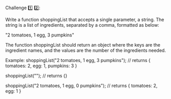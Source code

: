 Challenge :one: :two:: 

Write a function shoppingList that accepts a single parameter, a string.
The string is a list of ingredients, separated by a comma, formatted as below:

"2 tomatoes, 1 egg, 3 pumpkins"

The function shoppingList should return an object where the keys are the ingredient names, and the values are the number of the ingredients needed.

Example:
shoppingList("2 tomatoes, 1 egg, 3 pumpkins");
// returns { tomatoes: 2, egg: 1, pumpkins: 3 }

shoppingList("");
// returns {}

shoppingList("2 tomatoes, 1 egg, 0 pumpkins");
// returns { tomatoes: 2, egg: 1 }